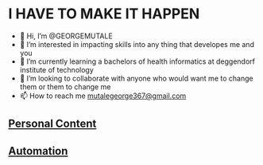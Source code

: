 # I HAVE TO MAKE IT HAPPEN
- 👋 Hi, I’m @GEORGEMUTALE
- 👀 I’m interested in impacting skills into any thing that developes me and you
- 🌱 I’m currently learning a bachelors of health informatics at deggendorf institute of technology
- 💞️ I’m looking to collaborate with anyone who would want me to change them or them to change me
- 📫 How to reach me mutalegeorge367@gmail.com

## [Personal Content](Personal_content_blog.md)

## [Automation](AUTOMATION_problem_one_solved.md)
